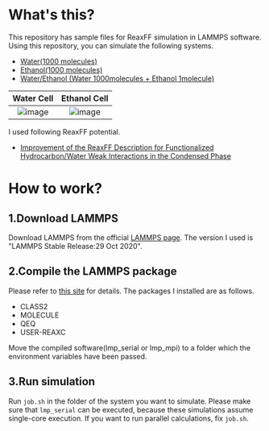 # What's this?
This repository has sample files for ReaxFF simulation in LAMMPS software.
Using this repository, you can simulate the following systems.

- [Water(1000 molecules)](https://github.com/sotanengel/LAMMPS_ReaxFF_example/tree/main/water_cell)
- [Ethanol(1000 molecules)](https://github.com/sotanengel/LAMMPS_ReaxFF_example/tree/main/ethanol_cell)
- [Water/Ethanol (Water 1000molecules + Ethanol 1molecule)](https://github.com/sotanengel/LAMMPS_ReaxFF_example/tree/main/water_with_ethanol)


Water Cell             |  Ethanol Cell
:-------------------------:|:-------------------------:
![image](https://user-images.githubusercontent.com/84895123/127760451-0f464b24-b200-4808-82eb-ce29e55561a9.png)  |  ![image](https://user-images.githubusercontent.com/84895123/127760458-292ab97e-0038-4478-9efe-4abdc369ea81.png)

I used following ReaxFF potential.
- [Improvement of the ReaxFF Description for Functionalized Hydrocarbon/Water Weak Interactions in the Condensed Phase](https://pubs.acs.org/doi/pdf/10.1021/acs.jpcb.8b01127)

# How to work?
## 1.Download LAMMPS
Download LAMMPS from the official [LAMMPS page](https://www.lammps.org/).
The version I used is "LAMMPS Stable Release:29 Oct 2020".

## 2.Compile the LAMMPS package
Please refer to [this site](https://polymer-simulation-beginners.hatenablog.com/entry/2019/12/31/223235) for details.
The packages I installed are as follows.
- CLASS2
- MOLECULE
- QEQ
- USER-REAXC

Move the compiled software(lmp_serial or lmp_mpi) to a folder which the environment variables have been passed.

## 3.Run simulation
Run `job.sh` in the folder of the system you want to simulate.
Please make sure that `lmp_serial` can be executed, because these simulations assume single-core execution.
If you want to run parallel calculations, fix `job.sh`.
